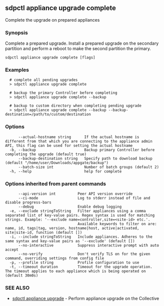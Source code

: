 ## sdpctl appliance upgrade complete

Complete the upgrade on prepared appliances

### Synopsis

Complete a prepared upgrade.
Install a prepared upgrade on the secondary partition
and perform a reboot to make the second partition the primary.

```
sdpctl appliance upgrade complete [flags]
```

### Examples

```
  # complete all pending upgrades
  > sdpctl appliance upgrade complete

  # backup the primary Controller before completing
  > sdpctl appliance upgrade complete --backup

  # backup to custom directory when completing pending upgrade
  > sdpctl appliance upgrade complete --backup --backup-destination=/path/to/custom/destination
```

### Options

```
      --actual-hostname string      If the actual hostname is different from that which you are connecting to the appliance admin API, this flag can be used for setting the actual hostname
  -b, --backup                      Backup primary Controller before completing the upgrade (default true)
      --backup-destination string   Specify path to download backup (default "/home/user/Downloads/appgate/backup")
      --batch-size int              Number of batch groups (default 2)
  -h, --help                        help for complete
```

### Options inherited from parent commands

```
      --api-version int          Peer API version override
      --ci-mode                  Log to stderr instead of file and disable progress-bars
      --debug                    Enable debug logging
  -e, --exclude stringToString   Filter appliances using a comma separated list of key-value pairs. Regex syntax is used for matching strings. Example: '--exclude name=controller,site=<site-id> etc.'.
                                 Available keywords to filter on are: name, id, tags|tag, version, hostname|host, active|activated, site|site-id, function (default [])
  -i, --include stringToString   Include appliances. Adheres to the same syntax and key-value pairs as '--exclude' (default [])
      --no-interactive           Suppress interactive prompt with auto accept
      --no-verify                Don't verify TLS on for the given command, overriding settings from config file
  -p, --profile string           Profile configuration to use
  -t, --timeout duration         Timeout for the upgrade operation. The timeout applies to each appliance which is being operated on (default 30m0s)
```

### SEE ALSO

* [sdpctl appliance upgrade](sdpctl_appliance_upgrade.md)	 - Perform appliance upgrade on the Collective

